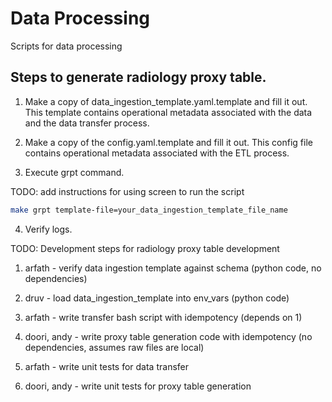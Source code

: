 # Data Processing
Scripts for data processing


## Steps to generate radiology proxy table.
1. Make a copy of data_ingestion_template.yaml.template and fill it out. This template contains operational metadata associated with the data and the data transfer process. 

2. Make a copy of the config.yaml.template and fill it out. This config file contains operational metadata associated with the ETL process.

3. Execute grpt command. 

TODO: add instructions for using screen to run the script 

```bash
make grpt template-file=your_data_ingestion_template_file_name 
```   

4. Verify logs.
   
   
TODO: Development steps for radiology proxy table development   

1. arfath - verify data ingestion template against schema (python code, no dependencies)

2. druv - load data_ingestion_template into env_vars (python code)

3. arfath - write transfer bash script with idempotency (depends on 1)

4. doori, andy - write proxy table generation code with idempotency (no dependencies, assumes raw files are local)

5. arfath - write unit tests for data transfer

6. doori, andy - write unit tests for proxy table generation   